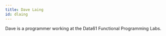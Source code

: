 ```yaml
---
title: Dave Laing
id: dlaing
---
```


Dave is a programmer working at the Data61 Functional Programming Labs.
